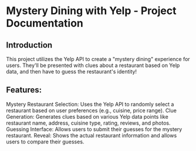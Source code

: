 # Mystery Dining with Yelp - Project Documentation

## Introduction

This project utilizes the Yelp API to create a "mystery dining" experience for users.  They'll be presented with clues about a restaurant based on Yelp data, and then have to guess the restaurant's identity!

## Features:

Mystery Restaurant Selection: Uses the Yelp API to randomly select a restaurant based on user preferences (e.g., cuisine, price range).
Clue Generation: Generates clues based on various Yelp data points like restaurant name, address, cuisine type, rating, reviews, and photos.
Guessing Interface: Allows users to submit their guesses for the mystery restaurant.
Reveal: Shows the actual restaurant information and allows users to compare their guesses.
